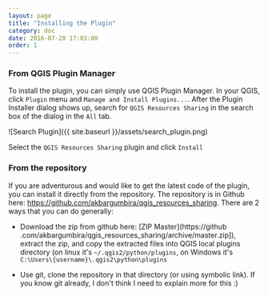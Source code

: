 ```yaml
---
layout: page
title: "Installing the Plugin"
category: doc 
date: 2016-07-20 17:03:00
order: 1
---
```


### From QGIS Plugin Manager

To install the plugin, you can simply use QGIS Plugin Manager. In your QGIS, 
click ```Plugin``` menu and ```Manage and Install Plugins...```. After the 
Plugin Installer dialog shows up, search for ```QGIS Resources Sharing``` in 
the search box of the dialog in the ```All``` tab.

![Search Plugin]({{ site.baseurl }}/assets/search_plugin.png)


Select the ```QGIS Resources Sharing``` plugin and click ```Install```

### From the repository 
If you are adventurous and would like to get the latest code of the plugin, 
you can install it directly from the repository. The repository is in 
Github here: https://github.com/akbargumbira/qgis_resources_sharing. There 
are 2 ways that you can do generally: 

* Download the zip from github here: [ZIP Master](https://github
.com/akbargumbira/qgis_resources_sharing/archive/master.zip]), extract the 
zip, and copy the extracted files into QGIS local plugins directory (on linux
 it's ```~/.qgis2/python/plugins```, on Windows it's ```C:\Users\{username}\.qgis2\python\plugins```
  
* Use git, clone the repository in that directory (or using symbolic link). 
If you know git already, I don't think I need to explain more for this :)
